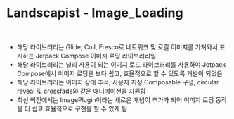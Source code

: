 # Landscapist - Image_Loading

<br>

* 해당 라이브러리는 Glide, Coil, Fresco로 네트워크 및 로컬 이미지를 가져와서 표시하는 Jetpack Compose 이미지 로딩 라이브러리임
* 해당 라이브러리는 널리 사용이 되는 이미지 로드 라이브러리를 사용하여 Jetpack Compose에서 이미지 로딩을 보다 쉽고, 효율적으로 할 수 있도록 개발이 되었음
* 해당 라이브러리는 이미지 상태 추적, 사용자 지정 Composable 구성, circular reveal 및 crossfade와 같은 애니메이션을 지원함
* 최신 버전에서는 ImagePlugin이라는 새로운 개념이 추가가 되어 이미지 로딩 동작을 더 쉽고 효율적으로 구현을 할 수 있게 됨